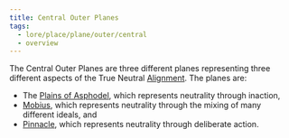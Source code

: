 ```yaml
---
title: Central Outer Planes
tags:
  - lore/place/plane/outer/central
  - overview
---
```


The Central Outer Planes are three different planes representing three different aspects of the True Neutral [Alignment](../../../../concept/alignment.md). The planes are:

- The [Plains of Asphodel](asphodel.md), which represents neutrality through inaction,
- [Mobius](mobius.md), which represents neutrality through the mixing of many different ideals, and
- [Pinnacle](pinnacle.md), which represents neutrality through deliberate action.
